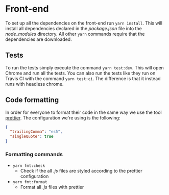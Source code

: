# Front-end

To set up all the dependencies on the front-end run `yarn install`. This will
install all dependencies declared in the _package.json_ file into the
_node\_modules_ directory. All other `yarn` commands require that the
dependencies are downloaded.

## Tests

To run the tests simply execute the command `yarn test:dev`. This will open
Chrome and run all the tests. You can also run the tests like they run on Travis
CI with the command `yarn test:ci`. The difference is that it instead runs with
headless chrome.

## Code formatting

In order for everyone to format their code in the same way we use the tool
[prettier](https://prettier.io/). The configuration we're using is the
following:

```json
{
  "trailingComma": "es5",
  "singleQuote": true
}
```

### Formatting commands

- `yarn fmt:check`
  - Check if the all _.js_ files are styled according to the prettier
    configuration
- `yarn fmt:format`
  - Format all _.js_ files with prettier
